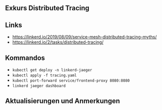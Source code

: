 ## Exkurs Distributed Tracing

## Links

* https://linkerd.io/2019/08/09/service-mesh-distributed-tracing-myths/ 
* https://linkerd.io/2/tasks/distributed-tracing/  

## Kommandos

* `kubectl get deploy -n linkerd-jaeger`
* `kubectl apply -f tracing.yaml`
* `kubectl port-forward service/frontend-proxy 8080:8080`
* `linkerd jaeger dashboard`

## Aktualisierungen und Anmerkungen
